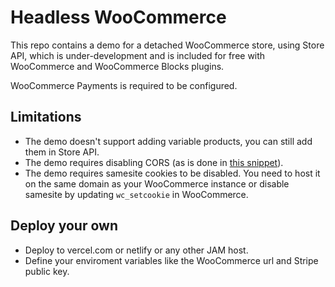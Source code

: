 # Headless WooCommerce

This repo contains a demo for a detached WooCommerce store, using Store API, which is under-development and is included for free with WooCommerce and WooCommerce Blocks plugins.

WooCommerce Payments is required to be configured.

## Limitations

- The demo doesn't support adding variable products, you can still add them in Store API.
- The demo requires disabling CORS (as is done in [this snippet](https://gist.github.com/dechov/4f1cf38e4e5ae7129dc7a8ab3c55373c)).
- The demo requires samesite cookies to be disabled. You need to host it on the same domain as your WooCommerce instance or disable samesite by updating `wc_setcookie` in WooCommerce.

## Deploy your own

- Deploy to vercel.com or netlify or any other JAM host.
- Define your enviroment variables like the WooCommerce url and Stripe public key.
